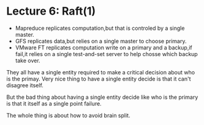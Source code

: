 # Lecture 6: Raft(1) 

* Mapreduce replicates computation,but that is controled by a single master.
* GFS replicates data,but relies on a single master to choose primary.
* VMware FT replicates computation write on a primary and a backup,if fail,it relies on a single test-and-set server to help chosse which backup take over.

They all have a single entity required to make a critical decision about who is the primay.
Very nice thing to have a single entity decide is that it can't disagree itself.

But the bad thing about having a single entity decide like who is the primary is that it itself as a single point failure.

The whole thing is about how to avoid brain split.
